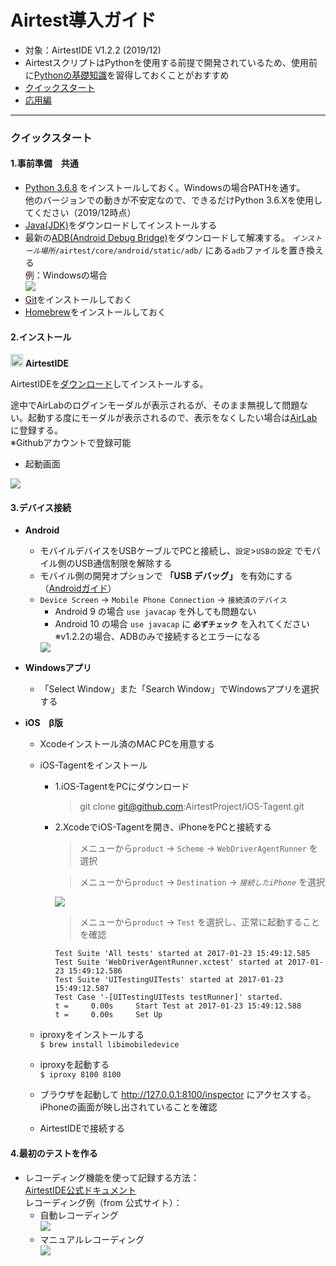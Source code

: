 # Airtest導入ガイド

- 対象：AirtestIDE V1.2.2 (2019/12)
- AirtestスクリプトはPythonを使用する前提で開発されているため、使用前に[Pythonの基礎知識](https://docs.python.org/ja/3.6/tutorial/index.html)を習得しておくことがおすすめ
- [クイックスタート](https://github.com/saisai-dan-shift/Airtest/tree/master/docs#%E3%82%AF%E3%82%A4%E3%83%83%E3%82%AF%E3%82%B9%E3%82%BF%E3%83%BC%E3%83%88)
- [応用編]()

---

### クイックスタート
  
#### 1.事前準備　共通
- [Python 3.6.8](https://www.python.org/downloads/release/python-368/) をインストールしておく。Windowsの場合PATHを通す。  
  他のバージョンでの動きが不安定なので、できるだけPython 3.6.Xを使用してください（2019/12時点）
- [Java(JDK)](https://www.oracle.com/technetwork/java/javase/downloads/jdk8-downloads-2133151.html)をダウンロードしてインストールする
- 最新の[ADB(Android Debug Bridge)](https://developer.android.com/studio/releases/platform-tools.html)をダウンロードして解凍する。
  *`インストール場所`*`/airtest/core/android/static/adb/` にある`adb`ファイルを置き換える  
  例：Windowsの場合  
  <img src="https://github.com/saisai-dan-shift/Airtest/blob/master/docs/img/Q_ADB.JPG"/>
- [Git](https://git-scm.com/)をインストールしておく
- [Homebrew](https://brew.sh/index_ja)をインストールしておく

#### 2.インストール

<img src="http://airtest.netease.com/static/img/icon/48x48.png" width = "20" height = "20"/> **AirtestIDE**
  
AirtestIDEを[ダウンロード](http://airtest.netease.com/changelog.html)してインストールする。
  
途中でAirLabのログインモーダルが表示されるが、そのまま無視して問題ない。起動する度にモーダルが表示されるので、表示をなくしたい場合は[AirLab](https://airlab.163.com/)に登録する。  
※Githubアカウントで登録可能

- 起動画面  
<img src="https://github.com/saisai-dan-shift/Airtest/blob/master/docs/img/Q_start.JPG"/>
  
#### 3.デバイス接続

- **Android**
  - モバイルデバイスをUSBケーブルでPCと接続し、`設定`>`USBの設定` でモバイル側のUSB通信制限を解除する
  - モバイル側の開発オプションで **「USB デバッグ」** を有効にする（[Androidガイド](https://developer.android.com/studio/debug/dev-options.html#debugging)）
  - `Device Screen` -> `Mobile Phone Connection` -> `接続済のデバイス`  
    - Android 9 の場合 `use javacap` を外しても問題ない
    - Android 10 の場合 `use javacap` に **`必ずチェック`** を入れてください  
    ※v1.2.2の場合、ADBのみで接続するとエラーになる
    <img src="https://github.com/saisai-dan-shift/Airtest/blob/master/docs/img/Q_android_connect.gif"/>
    <br/>
- **Windowsアプリ**
   - 「Select Window」また「Search Window」でWindowsアプリを選択する  
  
- **iOS　β版**
  - Xcodeインストール済のMAC PCを用意する
  - iOS-Tagentをインストール
    - 1.iOS-TagentをPCにダウンロード
      > git clone git@github.com:AirtestProject/iOS-Tagent.git
    - 2.XcodeでiOS-Tagentを開き、iPhoneをPCと接続する
      > メニューから`product` -> `Scheme` -> `WebDriverAgentRunner` を選択

      > メニューから`product` -> `Destination` -> *`接続したiPhone`* を選択  
      <img src="https://github.com/saisai-dan-shift/Airtest/blob/master/docs/img/Q_iOSTagent.png"/>  

      > メニューから`product` -> `Test` を選択し、正常に起動することを確認
      ```
      Test Suite 'All tests' started at 2017-01-23 15:49:12.585
      Test Suite 'WebDriverAgentRunner.xctest' started at 2017-01-23 15:49:12.586
      Test Suite 'UITestingUITests' started at 2017-01-23 15:49:12.587
      Test Case '-[UITestingUITests testRunner]' started.
      t =     0.00s     Start Test at 2017-01-23 15:49:12.588
      t =     0.00s     Set Up
      ```
  - iproxyをインストールする  
    `$ brew install libimobiledevice`

  - iproxyを起動する  
    `$ iproxy 8100 8100`

  - ブラウザを起動して http://127.0.0.1:8100/inspector にアクセスする。iPhoneの画面が映し出されていることを確認

  - AirtestIDEで接続する
   
#### 4.最初のテストを作る

- レコーディング機能を使って記録する方法：  
  [AirtestIDE公式ドキュメント](http://airtest.netease.com/docs/docs_AirtestIDE-en_US/1_online_help/airtest_intro.html#recording-airtest-script-in-airtestide)  
  レコーディング例（from 公式サイト）：
  - 自動レコーディング  
    <img src="https://github.com/saisai-dan-shift/Airtest/blob/master/docs/img/airtest_auto_record.gif"/> 
  - マニュアルレコーディング  
    <img src="https://github.com/saisai-dan-shift/Airtest/blob/master/docs/img/airtest_manual_record.gif"/>